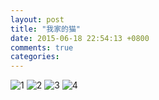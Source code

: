 ```yaml
---
layout: post
title: "我家的猫"
date: 2015-06-18 22:54:13 +0800
comments: true
categories: 
---
```

![1](https://raw.githubusercontent.com/qiuhaidong/qiuhaidong.github.com/source/source/images/cat/20130921_182719-2.jpeg)
![2](https://raw.githubusercontent.com/qiuhaidong/qiuhaidong.github.com/source/source/images/cat/2014-07-27.jpeg)
![3](https://raw.githubusercontent.com/qiuhaidong/qiuhaidong.github.com/source/source/images/cat/2014-12-21-2.jpeg)
![4](https://raw.githubusercontent.com/qiuhaidong/qiuhaidong.github.com/source/source/images/cat/2014-12-21.jpeg)
